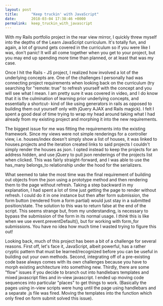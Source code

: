 ```yaml
---
layout: post
title:      "Keep truckin' with JavaScript"
date:       2018-03-04 17:38:46 +0000
permalink:  keep_truckin_with_javascript
---
```



With my Rails portfolio project in the rear view mirror, I quickly threw myself into the depths of the Learn JavaScript curriculum.  It's totally fun, and again, a lot of ground gets covered in the curriculum so if you were like I was, don't panic! It will all come together when you get to your project, but you may end up spending more time than planned, or at least that was my case.  

Once I hit the Rails - JS project, I realized how involved a lot of the underlying concepts are. One of the challenges I personally had was connecting project requirements when looking back on the curriculum (try searching for "remote: true" to refresh yourself with the concept and you will see what I mean.  I am pretty sure it was covered in video, and I do know that it is the culmination of learning prior underlying concepts, and essentially a shortcut- kind of like using generators in rails as opposed to building them out yourself only with jQuery AJAX and Rails magick).  I felt I spent a good deal of time trying to wrap my head around taking what I had already from my existing project and morphing it into the new requirements.  

The biggest issue for me was fitting the requirements into the existing framework.  Since my views were not simple renderings for a controller view, i.e. houses/index doesn't simply show a list of houses, it was linked to houses.projects and the iteration created links to said projects I couldn't simply render the houses as json. I opted instead to keep the projects for an address hidden, and use jQuery to pull json renderings of the projects list when clicked.  This was fairly straight-forward, and I was able to use the has_many belongs_to relationship under the hood for the serializers. 

What seemed to take the most time was the final requirement of building out objects from the json using a prototype method and then rendering them to the page without refresh.  Taking a step backward in my explanation, I had spent a lot of time just getting the page to render without refresh.  I could do it in one instance but then after form submission, the form button (rendered from a form partial) would just stay in a submitted position/state.  The solution to this was to return false at the end of the script.  This seems strange but, from my understanding, is necessary to bypass the submission of the form in its normal usage.  I *think* this is like when we use event.preventDefault(), but for working with form_for submissions.  You have no idea how much time I wasted trying to figure this out! 

Looking back, much of this project has been a bit of a challenge for several reasons.  First off, let's face it, JavaScript, albeit powerful, has a rather cryptic pattern that must be learned/recognized before you can be useful in building out your own methods.  Second, integrating off of a pre-existing code base always comes with its own challenges because you have to morph existing architecture into something new.  Thirdly, there are some "flow" issues if you decide to branch out into handlebars templates and mixed javascript files and in-view javascript.  I ended up moving code sequences into particular "places" to get things to work.  (Basically the pages using in-view scripts were hung until the page using handlebars and a separate .js file was fired.  Moving the templates into the function which only fired on form submit solved this issue).  
